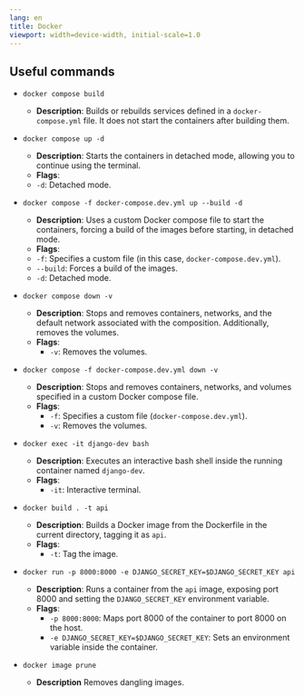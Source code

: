 ```yaml
---
lang: en
title: Docker
viewport: width=device-width, initial-scale=1.0
---
```

## Useful commands

- `docker compose build`
    - **Description**: Builds or rebuilds services defined in a `docker-compose.yml` file. It does not start the containers after building them.

- `docker compose up -d`
    - **Description**: Starts the containers in detached mode, allowing you to continue using the terminal.
    - **Flags**:
    - `-d`: Detached mode.

- `docker compose -f docker-compose.dev.yml up --build -d`
    - **Description**: Uses a custom Docker compose file to start the containers, forcing a build of the images before starting, in detached mode.
    - **Flags**:
    - `-f`: Specifies a custom file (in this case, `docker-compose.dev.yml`).
    - `--build`: Forces a build of the images.
    - `-d`: Detached mode.

- `docker compose down -v`
    - **Description**: Stops and removes containers, networks, and the default network associated with the composition. Additionally, removes the volumes.
    - **Flags**:
        - `-v`: Removes the volumes.

- `docker compose -f docker-compose.dev.yml down -v`
    - **Description**: Stops and removes containers, networks, and volumes specified in a custom Docker compose file.
    - **Flags**:
      - `-f`: Specifies a custom file (`docker-compose.dev.yml`).
      - `-v`: Removes the volumes.

- `docker exec -it django-dev bash`
    - **Description**: Executes an interactive bash shell inside the running container named `django-dev`.
    - **Flags**:
        - `-it`: Interactive terminal.

- `docker build . -t api`
    - **Description**: Builds a Docker image from the Dockerfile in the current directory, tagging it as `api`.
    - **Flags**:
        - `-t`: Tag the image.

- `docker run -p 8000:8000 -e DJANGO_SECRET_KEY=$DJANGO_SECRET_KEY api`
    - **Description**: Runs a container from the `api` image, exposing port 8000 and setting the `DJANGO_SECRET_KEY` environment variable.
    - **Flags**:
        - `-p 8000:8000`: Maps port 8000 of the container to port 8000 on the host.
        - `-e DJANGO_SECRET_KEY=$DJANGO_SECRET_KEY`: Sets an environment variable inside the container.

- `docker image prune`
    - **Description** Removes dangling images. 